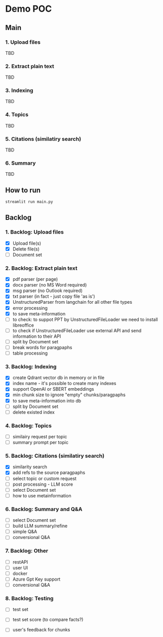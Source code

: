 # Demo POC

## Main

### 1. Upload files

TBD

### 2. Extract plain text

TBD

### 3. Indexing

TBD

### 4. Topics

TBD

### 5. Citations (similatiry search)

TBD

### 6. Summary

TBD

## How to run

```python
streamlit run main.py
```

## Backlog

### 1. Backlog: Upload files

- [x] Upload file(s)
- [x] Delete file(s)
- [ ] Document set

### 2. Backlog: Extract plain text

- [x] pdf parser (per page)
- [x] docx parser (no MS Word required)
- [x] msg parser (no Outlook required)
- [x] txt parser (in fact - just copy file 'as is')
- [x] UnstructuredParser from langchain for all other file types
- [x] error processing
- [x] to save meta-information
- [ ] to check: to suppot PPT by UnstructuredFileLoader we need to install libreoffice
- [ ] to check if UnstructuredFileLoader use external API and send information to their API
- [ ] split by Document set
- [ ] break words for paragpaphs
- [ ] table processing

### 3. Backlog: Indexing

- [x] create Qdrant vector db in memory or in file
- [x] index name - it's possible to create many indexes
- [x] support OpenAI or SBERT embeddings
- [x] min chunk size to ignore "empty" chunks/paragpaphs
- [x] to save meta-information into db
- [ ] split by Document set
- [ ] delete existed index

### 4. Backlog: Topics

- [ ] similairy request per topic
- [ ] summary prompt per topic

### 5. Backlog: Citations (similatiry search)

- [x] similarity search
- [x] add refs to the source paragpaphs
- [ ] select topic or custom request
- [ ] post processing - LLM score
- [ ] select Document set
- [ ] how to use metainformation

### 6. Backlog: Summary and Q&A

- [ ] select Document set
- [ ] build LLM summary/refine
- [ ] simple Q&A
- [ ] conversional Q&A

### 7. Backlog: Other

- [ ] restAPI
- [ ] user UI
- [ ] docker
- [ ] Azure Gpt Key support
- [ ] conversional Q&A

### 8. Backlog: Testing

- [ ] test set
- [ ] test set score (to compare facts?)
- [ ] user's feedback for chunks

